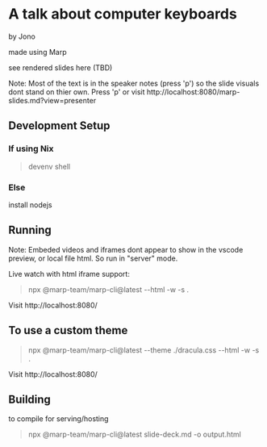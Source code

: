 
# A talk about computer keyboards

by Jono

made using Marp

see rendered slides here (TBD)

Note: Most of the text is in the speaker notes (press 'p') so the slide visuals dont stand on thier own. Press 'p' or visit http://localhost:8080/marp-slides.md?view=presenter


## Development Setup

### If using Nix

> devenv shell

### Else

install nodejs


## Running

Note: Embeded videos and iframes dont appear to show in the vscode preview, or local file html. So run in "server" mode.

Live watch with html iframe support:

> npx @marp-team/marp-cli@latest --html -w -s .
 
Visit http://localhost:8080/


## To use a custom theme

> npx @marp-team/marp-cli@latest --theme ./dracula.css --html -w -s .

Visit http://localhost:8080/


## Building

to compile for serving/hosting

> npx @marp-team/marp-cli@latest slide-deck.md -o output.html

